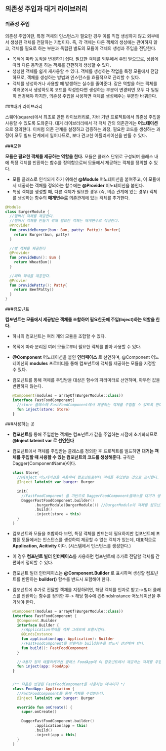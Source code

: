 ## 의존성 주입과 대거 라이브러리

### 의존성 주입

의존성 주입이란, 특정 객체의 인스턴스가 필요한 경우 이를 직접 생성하지 않고 외부에서 생성된 객체를 전달하는 기법이다. 즉, 각 객체는 다른 객체의 생성에는 관여하지 않고, 객체를 필요로 하는 부분과 독립된 별도의 모듈이 객체의 생성과 주입을 전담한다.

- 목적에 따라 동작을 변경하기 쉽다. 필요한 객체를 외부에서 주입 받으므로, 상황에 따라 다른 동작을 하는 객체를 간편하게 생성할 수 있다.
- 생성한 객체를 쉽게 재사용할 수 있다. 객체를 생성하는 작업을 특정 모듈에서 전담하므로, 객체를 생성하는 방법과 인스턴스를 효율적으로 관리할 수 있다.
- 객체를 생성하거나 사용할 때 발생하는 실수를 줄여준다. 같은 역할을 하는 객체를 여러곳에서 생성하도록 코드를 작성한다면 생성하는 부분이 변경되면 모두 다 일일히 변경해야 하지만, 의존성 주입을 사용하면 객체를 생성해주는 부분만 바꿔준다.

###대거 라이브러리

스퀘어(square)에서 최초로 만든 라이브러리로, 자바 기반 프로젝트에서 의존성 주입을 사용할 수 있도록 도와준다. 대거 라이브러리에서 각 객체 간의 의존관계는 **어노테이션**으로 정의한다. 이처럼 의존 관계를 설정하고 검증하는 과정, 필요한 코드를 생성하는 과정이 모두 빌드 단계에서 일어나므로, 보다 견고한 어플리케이션을 만들 수 있다.

###모듈

**모듈은 필요한 객체를 제공하는 역할을 한다.** 모듈은 클래스 단위로 구성되며 클래스 내에 특정 객체를 반환하는 함수를 정의함으로써 모듈에서 제공하는 객체를 정의할 수 있다. 

- 모듈 클래스로 인식되게 하기 위해선 **@Module** 어노테이션을 붙여주고, 이 모듈에서 제공하는 객체를 정의하는 함수에는 **@Provider** 어노테이션을 붙인다. 
- 특정 객체를 생성할 때, 다른 객체가 필요한 경우 (즉, 의존 관계에 있는 경우) 객체를 생성하는 함수의 **매개변수로** 의존관계에 있는 객체를 추가한다. 

```kotlin
@Module
class BurgerModule {
  //햄버거 객체를 제공한다.
  //햄버거 객체를 만들기 위해 필요한 객체는 매개변수로 작성한다.
  @Provider
  fun provideBurger(bun: Bun, patty: Patty): Burfer{
    return Burger(bun, patty)
  }
  
  //빵 객체를 제공한다
  @Provider
  fun provideBun(): Bun {
    return WheatBun()
  }
  
  //패티 객체를 제공한다.
  @Provier
  fun providePatty(): Patty{
    return BeefPatty()
  }
}
```

###컴포넌트 

**컴포넌트는 모듈에서 제공받은 객체를 조합하여 필요한곳에 주입(Inject)하는 역할을 한다.** 

- 하나의 컴포넌트는 여러 개의 모듈을 조합할 수 있다.

- 목적에 따라 분리된 여러 모듈로부터 필요한 객체를 받아 사용할 수 있다.

- **@Component** 어노테이션을 붙인 **인터페이스** 로 선언하며, @Component 어노테이션의 **modules** 프로퍼티를 통해 컴포넌트에 객체를 제공하는 모듈을 지정할 수 있다.

- 컴포넌트를 통해 객체를 주입받을 대상은 함수의 파라미터로 선언하며, 아무런 값을 반환하지 않는다. 

  ```kotlin
  @Component(modules = arrayOf(BurgerModule::class))
  interface FastFoodComponent{
    //store 클래스에 FastFoodComponent에서 제공하는 객체를 주입할 수 있도록 한다.
    fun inject(store: Store)
  }
  ```

###사용하는 곳

- **컴포넌트**를 통해 주입받는 객체는 컴포넌트가 값을 주입하는 시점에 초기화되므로 **@Inject lateinit var 로 선언한다**

- 컴포넌트에서 객체를 주입받는 클래스를 정의한 후 프로젝트를 빌드하면 **대거는 객체를 주입할 때 사용할 수 있는 컴포넌트의 코드를 생성해준다.** 규칙은 Dagger{ComponentName}이다.

  ```kotlin
  class Store{
    //@Inject 어노테이션을 사용하여 컴포넌트로부터 객체를 주입받는 것으로 표시한다.
    @Inject lateinit var burger: Burger
    
    init{
      //FastFoodComponent 를 기반으로 DaggerFoodComponent클래스를 대거가 생성한다.
      DaggerFastFoodComponent.builder()
      		.burgerModule(BurgerModule()) //BurgerModule의 객체를 컴포넌트에 전달한다.
      		.build()
      		.inject(store = this)
    }
  }
  ```

- 컴포넌트와 모듈을 조합하다 보면, 특정 객체를 만드는데 필요하지만 컴포넌트에 포함된 모듈에서는 인스턴스를 생성하여 제공할 수 없는 객체가 있는데, 대표적으로 **Application, Acitivity** 이다. (시스템에서 인스턴스를 생성한다.)

- 이 경우 **컴포넌트 빌더 인터페이스**를 사용하면 컴포넌트에 추가로 전달할 객체를 간편하게 정의할 수 있다.

- 컴포넌트 빌더 인터페이스는 **@Component.Builder** 로 표시하며 생성할 컴포넌트를 반환하는 **builder()** 함수를 반드시 포함해야 한다.

- 컴포넌트에 추가로 전달할 객체를 지정하려면, 해당 객체를 인자로 받고->빌더 클래스를 반환하는 함수를 정의한 후-> 해당 함수에 @BindsInstance 어노테이션을 추가해야 한다. 

  ```kotlin
  @Component(modules = arrayOf(BurgerModule::class))
  interface FastFoodComponent {
    @Component.Builder 
    interface Builder {
      //Application객체를 객체 그래프에 포함시킨다.
      @BindsInstance
      fun application(app: Application): Builder
      //FastFoodComponent를 반환하는 build함수를 반드시 선언해야 한다.
      fun build(): FastFoodComponent
    }
    
    //사용자 정의 애플리케이션 클래스 FoodApp에 이 컴포넌트에서 제공하는 객체를 주입할 수 있도록 한다.
    fun inject(app: FoodApp)
  }
  
  
  /** 다음은 변경된 FastFoodComponent를 사용하는 예시이다 */
  class FoodApp: Application {
    //FastFoodComponent를 통해 객체를 주입받는다.
    @Inject lateinit var burger: Burger
    
    override fun onCreate() {
      super.onCreate()
      
      DaggerFastFoodComponent.builder()
      		.application(app = this)
      		.build()
      		.inject(app = this)
    }
  }
  ```

  





